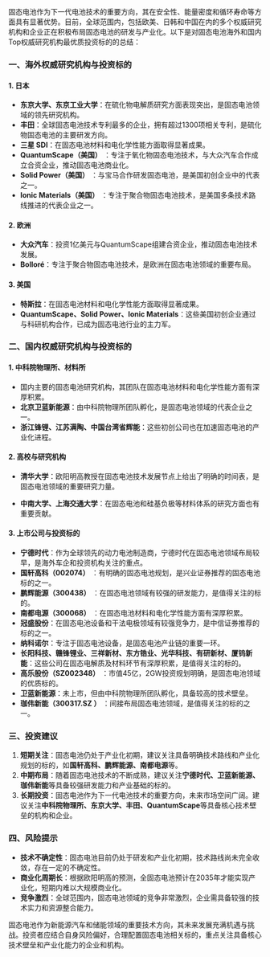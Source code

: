 固态电池作为下一代电池技术的重要方向，其在安全性、能量密度和循环寿命等方面具有显著优势。目前，全球范围内，包括欧美、日韩和中国在内的多个权威研究机构和企业正在积极布局固态电池的研发与产业化。以下是对固态电池海外和国内Top权威研究机构最优质投资标的的总结：

### 一、海外权威研究机构与投资标的

#### 1. **日本**
- **东京大学、东京工业大学**：在硫化物电解质研究方面表现突出，是固态电池领域的领先研究机构。
- **丰田**：全球固态电池技术专利最多的企业，拥有超过1300项相关专利，是硫化物固态电池的主要研发方向。
- **三星 SDI**：在固态电池材料和电化学性能方面取得显著成果。
- **QuantumScape（美国）** ：专注于氧化物固态电池技术，与大众汽车合作成立合资企业，推动固态电池商业化。
- **Solid Power（美国）** ：与宝马合作研发固态电池，是美国初创企业中的代表之一。
- **Ionic Materials（美国）** ：专注于聚合物固态电池技术，是美国多条技术路线推进的代表企业之一。

#### 2. **欧洲**
- **大众汽车**：投资1亿美元与QuantumScape组建合资企业，推动固态电池技术发展。
- **Bolloré**：专注于聚合物固态电池技术，是欧洲在固态电池领域的重要布局。

#### 3. **美国**
- **特斯拉**：在固态电池材料和电化学性能方面取得显著成果。
- **QuantumScape、Solid Power、Ionic Materials**：这些美国初创企业通过与科研机构合作，已成为固态电池行业的主力军。

### 二、国内权威研究机构与投资标的

#### 1. **中科院物理所、材料所**
- 国内主要的固态电池研究机构，其团队在固态电池材料和电化学性能方面有深厚积累。
- **北京卫蓝新能源**：由中科院物理所团队孵化，是固态电池领域的代表企业之一。
- **浙江锋锂、江苏满陶、中国台湾省辉能**：这些初创公司也在加速固态电池的产业化进程。

#### 2. **高校与研究机构**
- **清华大学**：欧阳明高教授在固态电池技术发展节点上给出了明确的时间表，是固态电池领域的重要研究力量。
<mt type='videos' data='[15]'></mt>

- **中南大学、上海交通大学**：在固态电池和硅基负极等材料体系的研究方面也有重要贡献。

#### 3. **上市公司与投资标的**
- **宁德时代**：作为全球领先的动力电池制造商，宁德时代在固态电池领域布局较早，是海外车企和投资机构关注的重点。
- **国轩高科（002074）** ：有明确的固态电池规划，是兴业证券推荐的固态电池标的之一。
- **鹏辉能源（300438）** ：在固态电池领域有较强的研发能力，是值得关注的标的。
- **南都电源（300068）** ：在固态电池材料和电化学性能方面有深厚积累。
- **冠盛股份**：在固态电池设备和干法电极领域有较强竞争力，是中信证券推荐的标的之一。
- **纳科诺尔**：专注于固态电池设备，是固态电池产业链的重要一环。
- **长阳科技、赣锋锂业、三祥新材、东方锆业、光华科技、有研新材、厦钨新能**：这些公司在固态电解质及材料环节有深厚积累，是值得关注的标的。
- **高乐股份（SZ002348）** ：市值45亿，2GW投资规划明确，是固态电池领域的优质标的。
- **卫蓝新能源**：未上市，但由中科院物理所团队孵化，具备较高的技术壁垒。
- **珈伟新能（300317.SZ ）** ：间接布局固态电池领域，是值得关注的标的之一。

### 三、投资建议

1. **短期关注**：固态电池仍处于产业化初期，建议关注具备明确技术路线和产业化规划的标的，如**国轩高科、鹏辉能源、南都电源**等。
2. **中期布局**：随着固态电池技术的不断成熟，建议关注**宁德时代、卫蓝新能源、珈伟新能**等具备较强研发能力和产业基础的标的。
3. **长期投资**：固态电池作为下一代电池技术的重要方向，未来市场空间广阔。建议关注**中科院物理所、东京大学、丰田、QuantumScape**等具备核心技术壁垒的机构和企业。

### 四、风险提示

- **技术不确定性**：固态电池目前仍处于研发和产业化初期，技术路线尚未完全收敛，存在一定的不确定性。
- **商业化周期长**：根据欧阳明高的预测，全固态电池预计在2035年才能实现产业化，短期内难以大规模商业化。
- **竞争激烈**：全球范围内，固态电池领域的竞争非常激烈，企业需具备较强的技术实力和资源整合能力。

固态电池作为新能源汽车和储能领域的重要技术方向，其未来发展充满机遇与挑战。投资者应结合自身风险偏好，合理配置固态电池相关标的，重点关注具备核心技术壁垒和产业化能力的企业和机构。





